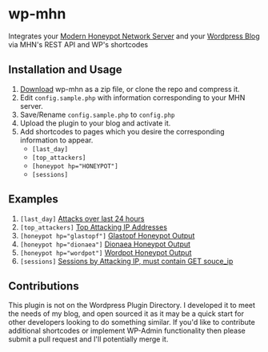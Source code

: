 # wp-mhn
Integrates your [Modern Honeypot Network Server](https://github.com/threatstream/mhn) and your [Wordpress Blog](https://wordpress.org) via MHN's REST API and WP's shortcodes


## Installation and Usage
1. [Download](https://github.com/d0n601/wp-mhn/archive/master.zip) wp-mhn as a zip file, or clone the repo and compress it.
2. Edit ```config.sample.php``` with information corresponding to your MHN server.
3. Save/Rename ```config.sample.php``` to ```config.php```
4. Upload the plugin to your blog and activate it.
5. Add shortcodes to pages which you desire the corresponding information to appear.
    * ```[last_day]```
    * ```[top_attackers]```
    * ```[honeypot hp="HONEYPOT"]```
    * ```[sessions]```


## Examples
1. ```[last_day]``` [Attacks over last 24 hours](https://ryankozak.com/honeypots/last-24-hours/)
2. ```[top_attackers]``` [Top Attacking IP Addresses](https://ryankozak.com/honeypots/)
3. ```[honeypot hp="glastopf"]``` [Glastopf Honeypot Output](https://ryankozak.com/honeypots/glastopf/)
4. ```[honeypot hp="dionaea"]``` [Dionaea Honeypot Output](https://ryankozak.com/honeypots/dionaea/)
5. ```[honeypot hp="wordpot"]``` [Wordpot Honeypot Output](https://ryankozak.com/honeypots/wordpot/)
6. ```[sessions]``` [Sessions by Attacking IP, must contain GET souce_ip](https://ryankozak.com/attackers-sessions/?source_ip=89.163.140.254) 


## Contributions
This plugin is not on the Wordpress Plugin Directory. I developed it to meet the needs of my blog, and open sourced it as it may be a quick start for other developers looking to do something similar.
If you'd like to contribute additional shortcodes or implement WP-Admin functionality then please submit a pull request and I'll potentially merge it.
